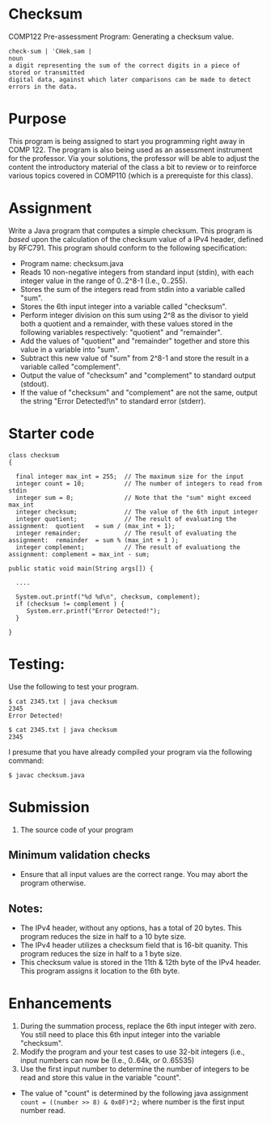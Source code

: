# Checksum
COMP122 Pre-assessment Program: Generating a checksum value.

```
check·sum | ˈCHekˌsəm |
noun
a digit representing the sum of the correct digits in a piece of stored or transmitted 
digital data, against which later comparisons can be made to detect errors in the data.
```


# Purpose
This program is being assigned to start you programming right away in COMP 122.  The program is also being used as an assessment instrument for the professor.  Via your solutions, the professor will be able to adjust the content the introductory material of the class a bit to review or to reinforce various topics covered in COMP110 (which is a prerequiste for this class). 


# Assignment
Write a Java program that computes a simple checksum.  This program is *based* upon the calculation of the checksum value of a IPv4 header, defined by RFC791. This program should conform to the following specification:

* Program name: checksum.java
* Reads 10 non-negative integers from standard input (stdin), with each integer value in the range of 0..2^8-1 (I.e., 0..255).
* Stores the sum of the integers read from stdin into a variable called "sum".
* Stores the 6th input integer into a variable called "checksum".
* Perform integer division on this sum using 2^8 as the divisor to yield both a quotient and a remainder, with these values stored in the following variables respectively: "quotient" and "remainder".
* Add the values of "quotient" and "remainder" together and store this value in a variable into "sum".
* Subtract this new value of "sum" from 2^8-1 and store the result in a variable called "complement".
* Output the value of "checksum" and "complement" to standard output (stdout).
* If the value of "checksum" and "complement" are not the same, output the string "Error Detected!\n" to standard error (stderr).

# Starter code

```
class checksum  
{  

  final integer max_int = 255;  // The maximum size for the input
  integer count = 10;           // The number of integers to read from stdin
  integer sum = 0;              // Note that the "sum" might exceed max_int
  integer checksum;             // The value of the 6th input integer
  integer quotient;             // The result of evaluating the assignment:  quotient   = sum / (max_int + 1);
  integer remainder;            // The result of evaluating the assignment:  remainder  = sum % (max_int + 1 );
  integer complement;           // The result of evaluationg the assignment: complement = max_int - sum;

public static void main(String args[]) {

  ....
  
  System.out.printf("%d %d\n", checksum, complement);  
  if (checksum != complement ) {
     System.err.printf("Error Detected!");  
  }
  
}
```

# Testing:
Use the following to test your program.

```
$ cat 2345.txt | java checksum
2345
Error Detected!
```
```
$ cat 2345.txt | java checksum
2345
```

I presume that you have already compiled your program via the following command:
```
$ javac checksum.java
```


# Submission
1. The source code of your program


## Minimum validation checks
* Ensure that all input values are the correct range.  You may abort the program otherwise.

## Notes:
* The IPv4 header, without any options, has a total of 20 bytes. This program reduces the size in half to a 10 byte size.
* The IPv4 header utilizes a checksum field that is 16-bit quanity. This program reduces the size in half to a 1 byte size.
* This checksum value is stored in the 11th & 12th byte of the IPv4 header. This program assigns it location to the 6th byte.

# Enhancements
1. During the summation process, replace the 6th input integer with zero. You still need to place this 6th input integer into the variable "checksum".
1. Modify the program and your test cases to use 32-bit integers (i.e., input numbers can now be (I.e., 0..64k, or 0..65535)
1. Use the first input number to determine the number of integers to be read and store this value in the variable "count".  
  * The value of "count" is determined by the following java assignment `count = ((number >> 8) & 0x0F)*2;` where number is the first input number read.



